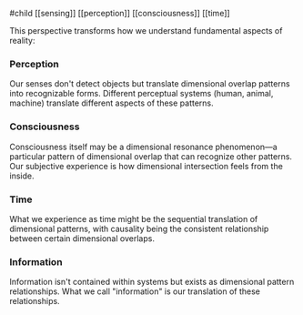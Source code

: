 #child [[sensing]] [[perception]] [[consciousness]] [[time]]

This perspective transforms how we understand fundamental aspects of reality:

### Perception

Our senses don't detect objects but translate dimensional overlap patterns into recognizable forms. Different perceptual systems (human, animal, machine) translate different aspects of these patterns.

### Consciousness

Consciousness itself may be a dimensional resonance phenomenon—a particular pattern of dimensional overlap that can recognize other patterns. Our subjective experience is how dimensional intersection feels from the inside.

### Time

What we experience as time might be the sequential translation of dimensional patterns, with causality being the consistent relationship between certain dimensional overlaps.

### Information

Information isn't contained within systems but exists as dimensional pattern relationships. What we call "information" is our translation of these relationships.